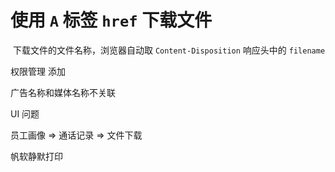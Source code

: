# 使用 `A` 标签 `href` 下载文件

​	下载文件的文件名称，浏览器自动取 `Content-Disposition` 响应头中的 `filename`



权限管理  添加

广告名称和媒体名称不关联

UI 问题

员工画像 => 通话记录 => 文件下载

帆软静默打印